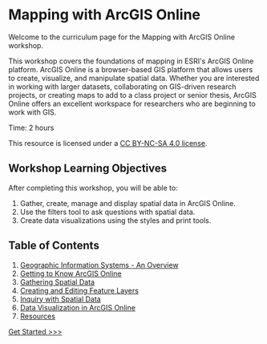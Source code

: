 # Mapping with ArcGIS Online

Welcome to the curriculum page for the Mapping with ArcGIS Online workshop.

This workshop covers the foundations of mapping in ESRI's ArcGIS Online platform. ArcGIS Online is a browser-based GIS platform that allows users to create, visualize, and manipulate spatial data. Whether you are interested in working with larger datasets, collaborating on GIS-driven research projects, or creating maps to add to a class project or senior thesis, ArcGIS Online offers an excellent workspace for researchers who are beginning to work with GIS.

Time: 2 hours

This resource is licensed under a [CC BY-NC-SA 4.0 license](https://creativecommons.org/licenses/by-nc-sa/4.0/).

## Workshop Learning Objectives

After completing this workshop, you will be able to:

1. Gather, create, manage and display spatial data in ArcGIS Online.
2. Use the filters tool to ask questions with spatial data.
3. Create data visualizations using the styles and print tools.

## Table of Contents

1. [Geographic Information Systems - An Overview](Sections/Part1.md)
2. [Getting to Know ArcGIS Online](https://github.com/jacobmswisher/ArcGIS-Online/blob/main/Sections/Part%202%20-%20Getting%20to%20Know%20ArcGIS%20Online.md)
3. [Gathering Spatial Data](https://github.com/jacobmswisher/ArcGIS-Online/blob/main/Sections/Part%203%20-%20Gathering%20Spatial%20Data.md)
4. [Creating and Editing Feature Layers](https://github.com/jacobmswisher/ArcGIS-Online/blob/main/Sections/Part%204%20-%20Creating%20and%20Editing%20Feature%20Layers.md)
5. [Inquiry with Spatial Data](https://github.com/jacobmswisher/ArcGIS-Online/blob/main/Sections/Part%205%20-%20Inquiry%20with%20Spatial%20Data.md)
6. [Data Visualization in ArcGIS Online](https://github.com/jacobmswisher/ArcGIS-Online/blob/main/Sections/Part%206%20-%20Data%20Visualization%20in%20ArcGIS%20Online.md)
7. [Resources](https://github.com/jacobmswisher/ArcGIS-Online/blob/main/Sections/Part%207%20-%20Resources.md)

[Get Started >>>](https://github.com/jacobmswisher/ArcGIS-Online/blob/main/Sections/Part%201%20-%20Geographic%20Information%20Systems%20-%20An%20Overview.md)  
